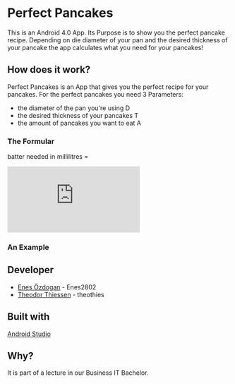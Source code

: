# Perfect Pancakes

This is an Android 4.0 App. Its Purpose is to show you the perfect pancake recipe.
Depending on die diameter of your pan and the desired thickness of your pancake the app calculates what you need for your pancakes!

## How does it work?

Perfect Pancakes is an App that gives you the perfect recipe for your pancakes.
For the perfect pancakes you need 3 Parameters:
* the diameter of the pan you're using D
* the desired thickness of your pancakes T
* the amount of pancakes you want to eat A

### The Formular

batter needed in millilitres =  

![equation](http://www.sciweavers.org/tex2img.php?eq=%5Cfrac%7BD%5E%7B2%7D%5Ccdot%20T%20%5Ccdot%20%5Cpi%20%5Ccdot%20A%7D%7B4%7D&bc=White&fc=Black&im=jpg&fs=12&ff=arev&edit=0)

### An Example



## Developer

* [Enes Özdogan](https://github.com/Enes2802) - Enes2802
* [Theodor Thiessen](https://github.com/theothies) - theothies

## Built with

[Android Studio](https://developer.android.com/studio)

## Why?

It is part of a lecture in our Business IT Bachelor.
